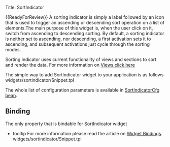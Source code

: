 Title: SortIndicator


{{ReadyForReview}}
A sorting indicator is simply a label followed by an icon that is used to trigger an ascending or descending sort operation on a list of elements.The main purpose of this widget is, when the user click on it, switch from ascending to descending sorting. By default, a sorting indicator is neither set to ascending, nor descending, a first activation sets it to ascending, and subsequent activations just cycle through the sorting modes.

Sorting indicator uses current functionality of views and sections to sort and render the data. For more information on [Views click here](Views)

The simple way to add SortIndicator widget to your application is as follows 
<srcinclude tag="wgtSortIndicatorSnippet1" lang="AT" outdent="true">widgets/sortindicator/Snippet.tpl</srcinclude>

The whole list of configuration parameters is available in [SortIndicatorCfg bean](http://ariatemplates.com/aria/guide/apps/apidocs/#aria.widgets.CfgBeans:SortIndicatorCfg).
<sample sample="widgets/sortindicator" />

## Binding
The only property that is bindable for SortIndicator widget
* tooltip
For more information please read the article on [Widget Bindings](Widget_Bindings).
<srcinclude tag="wgtSortIndicatorSnippet2" lang="AT" outdent="true">widgets/sortindicator/Snippet.tpl</srcinclude>

<sample sample="widgets/sortindicator/binding" />